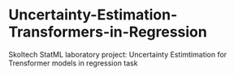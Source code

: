# Uncertainty-Estimation-Transformers-in-Regression
Skoltech StatML laboratory project: Uncertainty Estimtimation for Trensformer models in regression task
